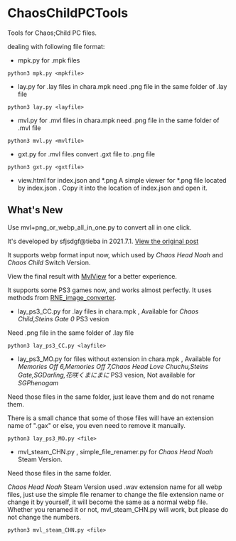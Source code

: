 # ChaosChildPCTools

Tools for Chaos;Child PC files.

dealing with following file format:
* mpk.py   for .mpk files 
```
python3 mpk.py <mpkfile>
```
* lay.py   for .lay files in chara.mpk
need .png file in the same folder of .lay file
```
python3 lay.py <layfile>
```
* mvl.py   for .mvl files in chara.mpk
need .png file in the same folder of .mvl file
```
python3 mvl.py <mvlfile>
```
* gxt.py   for .mvl files
convert .gxt file to .png file
```
python3 gxt.py <gxtfile>
```

* view.html for index.json and *.png
A simple viewer for *.png file located by index.json .
Copy it into the location of index.json and open it.


## What's New
Use mvl+png_or_webp_all_in_one.py to convert all in one click.

It's developed by sfjsdgf@tieba in 2021.7.1. [View the original post](https://tieba.baidu.com/p/7430852836 "[教程向]一步一步教你提取Mo8、Mo8fd的立绘")

It supports webp format input now, which used by _Chaos Head Noah_ and _Chaos Child_ Switch Version.

View the final result with [MvlView](https://github.com/Manicsteiner/mvl_preview) for a better experience.

It supports some PS3 games now, and works almost perfectly. It uses methods from [RNE_image_converter](https://github.com/Manicsteiner/RNE_image_converter).

* lay_ps3_CC.py   for .lay files in chara.mpk , Available for _Chaos Child_,_Steins Gate 0_ PS3 vesion

Need .png file in the same folder of .lay file
```
python3 lay_ps3_CC.py <layfile>
```
* lay_ps3_MO.py   for files without extension in chara.mpk , Available for _Memories Off 6,Memories Off 7,Chaos Head Love Chuchu,Steins Gate,SGDarling,花咲くまにまに_ PS3 vesion, Not available for _SGPhenogam_

Need those files in the same folder, just leave them and do not rename them.

There is a small chance that some of those files will have an extension name of ".gax" or else, you even need to remove it manually.
```
python3 lay_ps3_MO.py <file>
```

* mvl_steam_CHN.py , simple_file_renamer.py  for _Chaos Head Noah_ Steam Version. 

Need those files in the same folder.

 _Chaos Head Noah_ Steam Version used .wav extension name for all webp files, just use the simple file renamer to change the file extension name or change it by yourself, it will become the same as a normal webp file. Whether you renamed it or not, mvl\_steam\_CHN.py will work, but please do not change the numbers.
```
python3 mvl_steam_CHN.py <file>
```